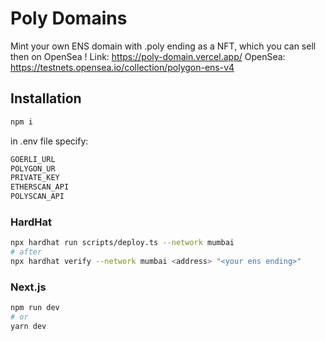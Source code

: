 # Poly Domains

Mint your own ENS domain with .poly ending as a NFT, which you can sell then on OpenSea !
Link: https://poly-domain.vercel.app/
OpenSea: https://testnets.opensea.io/collection/polygon-ens-v4

## Installation

```bash
npm i
```

in .env file specify:
```bash
GOERLI_URL
POLYGON_UR
PRIVATE_KEY
ETHERSCAN_API
POLYSCAN_API
```

### HardHat
```bash
npx hardhat run scripts/deploy.ts --network mumbai
# after
npx hardhat verify --network mumbai <address> "<your ens ending>"
```

### Next.js
```bash
npm run dev
# or
yarn dev
```
